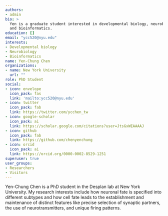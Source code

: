 ```yaml
---
authors:
- admin
bio: >
  Yen is a graduate student interested in developmental biology, neurobiology 
  and bioinformatics.
education: []
email: "ycc520@nyu.edu"
interests:
- Developmental biology
- Neurobiology
- Bioinformatics
name: Yen-Chung Chen
organizations:
- name: New York University
  url: ""
role: PhD Student
social:
- icon: envelope
  icon_pack: fas
  link: 'mailto:ycc520@nyu.edu'
- icon: twitter
  icon_pack: fab
  link: https://twitter.com/ycchen_tw
- icon: google-scholar
  icon_pack: ai
  link: https://scholar.google.com/citations?user=JtsGxWEAAAAJ
- icon: github
  icon_pack: fab
  link: https://github.com/chenyenchung
- icon: orcid
  icon_pack: ai
  link: https://orcid.org/0000-0002-8529-1251
superuser: true
user_groups:
- Researchers
- Visitors
---
```


Yen-Chung Chen is a PhD student in the Desplan lab at New York University. My 
research interests include how neuronal fate is specified into different 
subtypes and how cell fate leads to the establishment and maintenance of 
distinct features like precise selection of synaptic partners, the use of 
neurotransmitters, and unique firing patterns.
